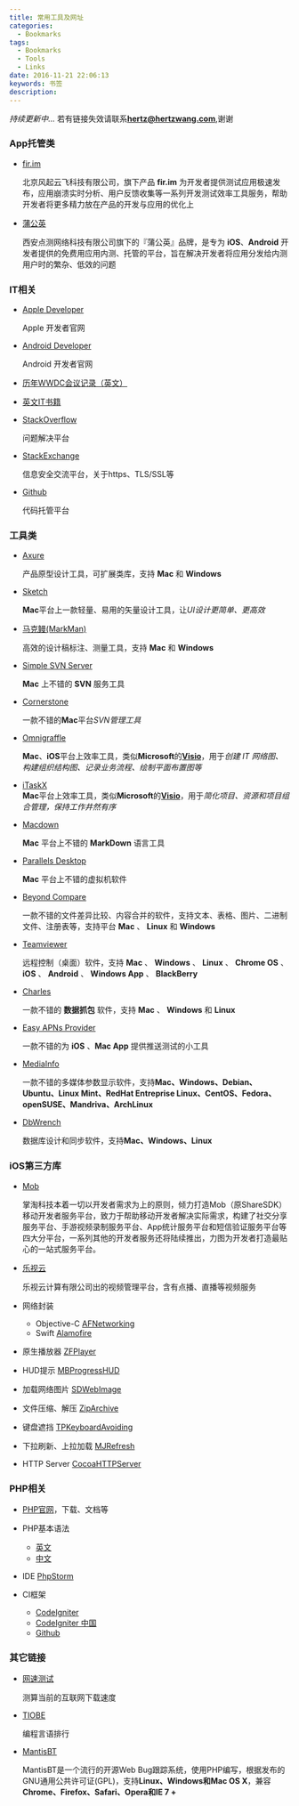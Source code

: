```yaml
---
title: 常用工具及网址
categories:
  - Bookmarks
tags:
  - Bookmarks
  - Tools
  - Links
date: 2016-11-21 22:06:13
keywords: 书签
description: 
---
```



*持续更新中...* 若有链接失效请联系[**hertz@hertzwang.com**](mailto:hertz@hertzwang.com),谢谢

### App托管类

* [fir.im](http://fir.im) 

	北京风起云飞科技有限公司，旗下产品 **fir.im** 为开发者提供测试应用极速发布，应用崩溃实时分析、用户反馈收集等一系列开发测试效率工具服务，帮助开发者将更多精力放在产品的开发与应用的优化上
* [蒲公英](https://www.pgyer.com) 

	西安点测网络科技有限公司旗下的『蒲公英』品牌，是专为 **iOS**、**Android** 开发者提供的免费用应用内测、托管的平台，旨在解决开发者将应用分发给内测用户时的繁杂、低效的问题
	
### IT相关

* [Apple Developer](https://developer.apple.com)

	Apple 开发者官网

* [Android Developer](https://developer.android.com)

	Android 开发者官网
	
<!-- more -->	

* [历年WWDC会议记录（英文）](http://www.asciiwwdc.com)

* [英文IT书籍](http://www.allitebooks.com)

* [StackOverflow](http://stackoverflow.com)

	问题解决平台

* [StackExchange](http://security.stackexchange.com)

	信息安全交流平台，关于https、TLS/SSL等
	
* [Github](https://github.com)

	代码托管平台

### 工具类
* [Axure](http://www.axure.com)
	
	产品原型设计工具，可扩展类库，支持 **Mac** 和 **Windows**
	
* [Sketch](https://www.sketchapp.com)

	**Mac**平台上一款轻量、易用的矢量设计工具，让*UI设计更简单、更高效*
	
* [马克鳗(MarkMan)](http://getmarkman.com/)

	高效的设计稿标注、测量工具，支持 **Mac** 和 **Windows**
	
* [Simple SVN Server](https://itunes.apple.com/cn/app/simple-svn-server/id1040404148?mt=12)

	**Mac** 上不错的 **SVN** 服务工具

* [Cornerstone](http://www.zennaware.com/cornerstone/)

	一款不错的**Mac**平台*SVN管理工具*
	
* [Omnigraffle](https://www.omnigroup.com/omnigraffle)

	**Mac**、**iOS**平台上效率工具，类似**Microsoft**的[**Visio**](https://products.office.com/zh-cn/visio/flowchart-software)，用于*创建 IT 网络图、构建组织结构图、记录业务流程、绘制平面布置图等*
	
* [iTaskX](https://itaskx.com/en/index.aspx)	
	**Mac**平台上效率工具，类似**Microsoft**的[**Visio**](https://products.office.com/zh-cn/project/project-and-portfolio-management-software)，用于*简化项目、资源和项目组合管理，保持工作井然有序*

* [Macdown](http://macdown.uranusjr.com/)

	**Mac** 平台上不错的 **MarkDown** 语言工具
	
* [Parallels Desktop](http://www.parallels.com/cn/products/desktop/)

	**Mac** 平台上不错的虚拟机软件
	
* [Beyond Compare](http://www.scootersoftware.com/download.php)

	一款不错的文件差异比较、内容合并的软件，支持文本、表格、图片、二进制文件、注册表等，支持平台 **Mac** 、 **Linux** 和 **Windows**
	
* [Teamviewer](https://www.teamviewer.com/en/)

	远程控制（桌面）软件，支持 **Mac** 、 **Windows** 、 **Linux** 、 **Chrome OS** 、 **iOS** 、 **Android** 、 **Windows App** 、 **BlackBerry** 
	
* [Charles](https://www.charlesproxy.com/)

	一款不错的 **数据抓包** 软件，支持 **Mac** 、 **Windows** 和 **Linux** 
	
* [Easy APNs Provider](https://itunes.apple.com/cn/app/easy-apns-provider-tui-song/id989622350?mt=12)

	一款不错的为 **iOS** 、**Mac App** 提供推送测试的小工具
	
* [MediaInfo](https://mediaarea.net/zh/MediaInfo)

	一款不错的多媒体参数显示软件，支持**Mac、Windows、Debian、Ubuntu、Linux Mint、RedHat Entreprise Linux、CentOS、Fedora、openSUSE、Mandriva、ArchLinux**
	
* [DbWrench](http://dbwrench.com)

	数据库设计和同步软件，支持**Mac、Windows、Linux**

### iOS第三方库

* [Mob](http://www.mob.com)

	掌淘科技本着一切以开发者需求为上的原则，倾力打造Mob（原ShareSDK）移动开发者服务平台，致力于帮助移动开发者解决实际需求，构建了社交分享服务平台、手游视频录制服务平台、App统计服务平台和短信验证服务平台等四大分平台，一系列其他的开发者服务还将陆续推出，力图为开发者打造最贴心的一站式服务平台。

* [乐视云](http://www.lecloud.com/zh-cn/help)

	乐视云计算有限公司出的视频管理平台，含有点播、直播等视频服务

* 网络封装 
	* Objective-C [AFNetworking](https://github.com/AFNetworking/AFNetworking) 
	* Swift [Alamofire](https://github.com/Alamofire/Alamofire)
	
* 原生播放器 [ZFPlayer](https://github.com/renzifeng/ZFPlayer)

* HUD提示 [MBProgressHUD](https://github.com/jdg/MBProgressHUD)

* 加载网络图片 [SDWebImage](https://github.com/rs/SDWebImage)

* 文件压缩、解压 [ZipArchive](https://github.com/ZipArchive/ZipArchive)

* 键盘遮挡 [TPKeyboardAvoiding](https://github.com/michaeltyson/TPKeyboardAvoiding)

* 下拉刷新、上拉加载 [MJRefresh](https://github.com/CoderMJLee/MJRefresh)

* HTTP Server [CocoaHTTPServer](https://github.com/robbiehanson/CocoaHTTPServer)

### PHP相关

* [PHP官网](http://php.net)，下载、文档等

* PHP基本语法
	* [英文](http://www.w3schools.com/php/)
	* [中文](http://w3school.com.cn/php/index.asp)

* IDE [PhpStorm](https://www.jetbrains.com/phpstorm/download/)

* CI框架 
	* [CodeIgniter](https://www.codeigniter.com)
	* [CodeIgniter 中国](http://codeigniter.org.cn)
	* [Github](https://github.com/bcit-ci/CodeIgniter/)

### 其它链接

* [网速测试](https://fast.com)

	测算当前的互联网下载速度
	
* [TIOBE](http://www.tiobe.com/tiobe-index/)

	编程言语排行
	
* [MantisBT](https://www.mantisbt.org)

	MantisBT是一个流行的开源Web Bug跟踪系统，使用PHP编写，根据发布的GNU通用公共许可证(GPL)，支持**Linux、Windows和Mac OS X**，兼容**Chrome、Firefox、Safari、Opera和IE 7 +**